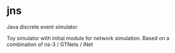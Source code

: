 # jns
Java discrete event simulator

Toy simulator with initial module for network simulation.  Based on a combination of ns-3 / GTNets / iNet
